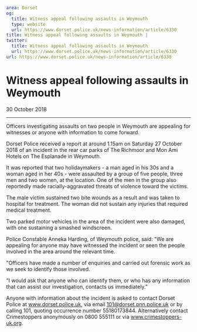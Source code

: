 ```yaml
area: Dorset
og:
  title: Witness appeal following assaults in Weymouth
  type: website
  url: https://www.dorset.police.uk/news-information/article/6330
title: Witness appeal following assaults in Weymouth |
twitter:
  title: Witness appeal following assaults in Weymouth
  url: https://www.dorset.police.uk/news-information/article/6330
url: https://www.dorset.police.uk/news-information/article/6330
```

# Witness appeal following assaults in Weymouth

30 October 2018

* * *

Officers investigating assaults on two people in Weymouth are appealing for witnesses or anyone with information to come forward.

Dorset Police received a report at around 1.15am on Saturday 27 October 2018 of an incident in the rear car parks of The Richmoor and Mon Ami Hotels on The Esplanade in Weymouth.

It was reported that two holidaymakers - a man aged in his 30s and a woman aged in her 40s - were assaulted by a group of five people, three men and two women, at the location. One of the men in the group also reportedly made racially-aggravated threats of violence toward the victims.

The male victim sustained two bite wounds as a result and was taken to hospital for treatment. The woman did not sustain any injuries that required medical treatment.

Two parked motor vehicles in the area of the incident were also damaged, with one sustaining a smashed windscreen.

Police Constable Anneka Harding, of Weymouth police, said: "We are appealing for anyone may have witnessed the incident or seen the people involved in the area around the relevant time.

"Officers have made a number of enquiries and carried out forensic work as we seek to identify those involved.

"I would ask that anyone who can identify them, or who has any information that can assist our investigation, contacts us immediately."

Anyone with information about the incident is asked to contact Dorset Police at www.dorset.police.uk, via email 101@dorset.pnn.police.uk or by calling 101, quoting occurrence number 55180173844. Alternatively contact Crimestoppers anonymously on 0800 555111 or via www.crimestoppers-uk.org.
